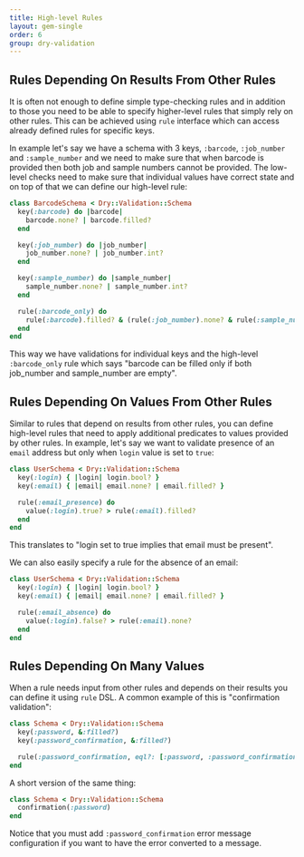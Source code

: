 ```yaml
---
title: High-level Rules
layout: gem-single
order: 6
group: dry-validation
---
```


## Rules Depending On Results From Other Rules

It is often not enough to define simple type-checking rules and in addition to those you need to be able to specify higher-level rules that simply rely on other rules. This can be achieved using `rule` interface which can access already defined rules for specific keys.

In example let's say we have a schema with 3 keys, `:barcode`, `:job_number` and `:sample_number` and we need to make sure that when barcode is provided then both job and sample numbers cannot be provided. The low-level checks need to make sure that individual values have correct state and on top of that we can define our high-level rule:

``` ruby
class BarcodeSchema < Dry::Validation::Schema
  key(:barcode) do |barcode|
    barcode.none? | barcode.filled?
  end

  key(:job_number) do |job_number|
    job_number.none? | job_number.int?
  end

  key(:sample_number) do |sample_number|
    sample_number.none? | sample_number.int?
  end

  rule(:barcode_only) do
    rule(:barcode).filled? & (rule(:job_number).none? & rule(:sample_number).none?)
  end
end
```

This way we have validations for individual keys and the high-level `:barcode_only` rule which says "barcode can be filled only if both job_number and sample_number are empty".

## Rules Depending On Values From Other Rules

Similar to rules that depend on results from other rules, you can define high-level rules that need to apply additional predicates to values provided by other rules. In example, let's say we want to validate presence of an `email` address but only when `login` value is set to `true`:

``` ruby
class UserSchema < Dry::Validation::Schema
  key(:login) { |login| login.bool? }
  key(:email) { |email| email.none? | email.filled? }

  rule(:email_presence) do
    value(:login).true? > rule(:email).filled?
  end
end
```

This translates to "login set to true implies that email must be present".

We can also easily specify a rule for the absence of an email:

``` ruby
class UserSchema < Dry::Validation::Schema
  key(:login) { |login| login.bool? }
  key(:email) { |email| email.none? | email.filled? }

  rule(:email_absence) do
    value(:login).false? > rule(:email).none?
  end
end
```

## Rules Depending On Many Values

When a rule needs input from other rules and depends on their results you can
define it using `rule` DSL. A common example of this is "confirmation validation":

``` ruby
class Schema < Dry::Validation::Schema
  key(:password, &:filled?)
  key(:password_confirmation, &:filled?)

  rule(:password_confirmation, eql?: [:password, :password_confirmation])
end
```

A short version of the same thing:

``` ruby
class Schema < Dry::Validation::Schema
  confirmation(:password)
end
```

Notice that you must add `:password_confirmation` error message configuration if
you want to have the error converted to a message.
